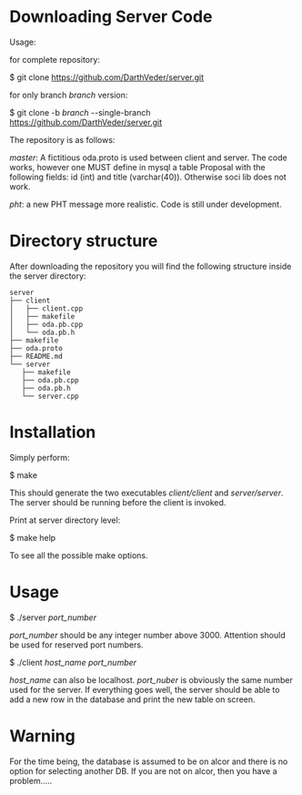 Downloading Server Code
=======================

Usage:

for complete repository:

$ git clone  https://github.com/DarthVeder/server.git

for only branch *branch* version:

$ git clone -b *branch* --single-branch https://github.com/DarthVeder/server.git

The repository is as follows:

*master*: A fictitious oda.proto is used between client and server. The code
works, however one MUST define in mysql a table Proposal with the following
fields: id (int) and title (varchar(40)). Otherwise soci lib does not work.

*pht*: a new PHT message more realistic. Code is still under development.

Directory structure
===================

After downloading the repository you will find the following structure inside the server directory:
```
server
├── client
│   ├── client.cpp
│   ├── makefile
│   ├── oda.pb.cpp
│   └── oda.pb.h
├── makefile
├── oda.proto
├── README.md
└── server
   ├── makefile
   ├── oda.pb.cpp
   ├── oda.pb.h
   └── server.cpp
```

Installation
============

Simply perform:

$ make

This should generate the two executables *client/client* and *server/server*. The server should be running
before the client is invoked. 

Print at server directory level:

$ make help

To see all the possible make options.

Usage
=====

$ ./server *port_number*

*port_number* should be any integer number above 3000. Attention should be used for reserved
port numbers.

$ ./client *host_name* *port_number*

*host_name* can also be localhost. *port_nuber* is obviously the same number used for the server.
If everything goes well, the server should be able to add a new row in the database and print the
new table on screen.

Warning
=======

For the time being, the database is assumed to be on alcor and there is no option for selecting another DB. If you are not on alcor, then you have a problem.....
